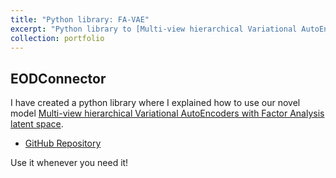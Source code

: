 ```yaml
---
title: "Python library: FA-VAE"
excerpt: "Python library to [Multi-view hierarchical Variational AutoEncoders with Factor Analysis latent space](https://arxiv.org/abs/2207.09185) paper."
collection: portfolio
---
```


## EODConnector
I have created a python library where I explained how to use our novel model [Multi-view hierarchical Variational AutoEncoders with Factor Analysis latent space](https://arxiv.org/abs/2207.09185).

* [GitHub Repository](https://github.com/aguerrerolopez/FA-VAE)

Use it whenever you need it!
